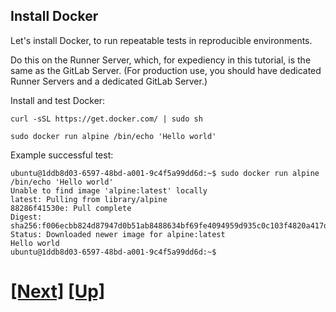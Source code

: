 ## Install Docker

Let's install Docker, to run repeatable tests in reproducible environments.

Do this on the Runner Server, which, for expediency in this tutorial,
is the same as the GitLab Server. (For production use, you should have
dedicated Runner Servers and a dedicated GitLab Server.)

Install and test Docker:

```console
curl -sSL https://get.docker.com/ | sudo sh

sudo docker run alpine /bin/echo 'Hello world'
```

Example successful test:

```shell_session
ubuntu@1ddb8d03-6597-48bd-a001-9c4f5a99dd6d:~$ sudo docker run alpine /bin/echo 'Hello world'
Unable to find image 'alpine:latest' locally
latest: Pulling from library/alpine
88286f41530e: Pull complete
Digest: sha256:f006ecbb824d87947d0b51ab8488634bf69fe4094959d935c0c103f4820a417d
Status: Downloaded newer image for alpine:latest
Hello world
ubuntu@1ddb8d03-6597-48bd-a001-9c4f5a99dd6d:~$
```

# [[Next]](20-installing-gitlab-ci.md) [[Up]](README.md)
